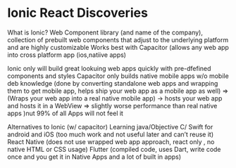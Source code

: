 # Ionic React Discoveries
What is Ionic?
Web Component library (and name of the company), collection of prebuilt web components that adjust to the underlying platform and are highly customizable 
Works best with Capacitor (allows any web app into cross platform app (ios,natiive apps) 

Ionic only will build great lookuing web apps quickly with pre-dfefined components and styles
Capacitor only builds native mobile apps w/o mobile deb knowledge (done by converting standalone web apps and wrapping them to get mobile app, helps ship your web app as a mobile app as well) => (Wraps your web app into a real native mobile app)
-> hosts your web app and hosts it in a WebView => slightly worse performance than real native apps )nut 99% of all Apps will  not feel it 

Alternatives to Ionic (w/ capacitor)
Learning java/Objective C/ Swift for android and iOS (too much work and not useful later and can’t reuse it)
React Native (does not use wrapped web app approach, react only , no native HTML or CSS usage)
Flutter (compiled code, uses Dart, write code once and you get it in Native Apps and a lot of built in apps) 
